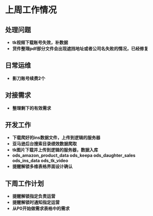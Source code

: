 # 上周工作情况
## **处理问题**
- **tk视频下载账号失效，补数据**
- **货件整理pdf部分文件会出现遮挡地址或者公司名失败的情况，已经修复**

## **日常运维**
- **影刀账号续费2个**

## **对接需求**
- **整理剩下的有效需求**

## **开发工作**
- **下载爬好的ins数据文件，上传到逻辑的服务器**
- **亚马逊后台搜索目录绩效数据爬取**
- **tk图片下载并上传到逻辑的服务器，数据入库**
- **ods_amazon_product_data   ods_keepa   ods_daughter_sales  ods_ins_data  ods_tk_video**
- **提醒解锁多维表格界面设计确认**

## **下周工作计划**

- **提醒解锁指定负责运营**
- **提醒解锁时通知指定运营**
- **从P0开始做需求表格中的需求**

